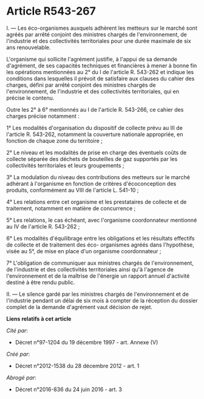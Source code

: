 # Article R543-267

I. ― Les éco-organismes auxquels adhèrent les metteurs sur le marché sont agréés par arrêté conjoint des ministres chargés de
l'environnement, de l'industrie et des collectivités territoriales pour une durée maximale de six ans renouvelable.

L'organisme qui sollicite l'agrément justifie, à l'appui de sa demande d'agrément, de ses capacités techniques et financières
à mener à bonne fin les opérations mentionnées au 2° du I de l'article R. 543-262 et indique les conditions dans lesquelles
il prévoit de satisfaire aux clauses du cahier des charges, défini par arrêté conjoint des ministres chargés de
l'environnement, de l'industrie et des collectivités territoriales, qui en précise le contenu.

Outre les 2° à 6° mentionnés au I de l'article R. 543-266, ce cahier des charges précise notamment :

1° Les modalités d'organisation du dispositif de collecte prévu au III de l'article R. 543-262, notamment la couverture
nationale appropriée, en fonction de chaque zone du territoire ;

2° Le niveau et les modalités de prise en charge des éventuels coûts de collecte séparée des déchets de bouteilles de gaz
supportés par les collectivités territoriales et leurs groupements ;

3° La modulation du niveau des contributions des metteurs sur le marché adhérant à l'organisme en fonction de critères
d'écoconception des produits, conformément au VIII de l'article L. 541-10 ;

4° Les relations entre cet organisme et les prestataires de collecte et de traitement, notamment en matière de concurrence ;

5° Les relations, le cas échéant, avec l'organisme coordonnateur mentionné au IV de l'article R. 543-262 ;

6° Les modalités d'équilibrage entre les obligations et les résultats effectifs de collecte et de traitement des éco-
organismes agréés dans l'hypothèse, visée au 5°, de mise en place d'un organisme coordonnateur ;

7° L'obligation de communiquer aux ministres chargés de l'environnement, de l'industrie et des collectivités territoriales
ainsi qu'à l'agence de l'environnement et de la maîtrise de l'énergie un rapport annuel d'activité destiné à être rendu
public.

II. ― Le silence gardé par les ministres chargés de l'environnement et de l'industrie pendant un délai de six mois à compter
de la réception du dossier complet de la demande d'agrément vaut décision de rejet.

**Liens relatifs à cet article**

_Cité par_:

  - Décret n°97-1204 du 19 décembre 1997 - art. Annexe (V)

_Créé par_:

  - Décret n°2012-1538 du 28 décembre 2012 - art. 1

_Abrogé par_:

  - Décret n°2016-836 du 24 juin 2016 - art. 3

